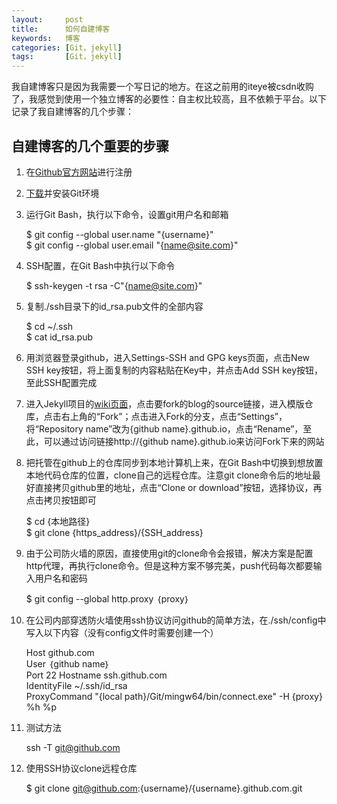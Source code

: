 ```yaml
---
layout:     post
title:      如何自建博客
keywords:   博客
categories: [Git，jekyll]
tags:	    [Git，jekyll]
---
```


我自建博客只是因为我需要一个写日记的地方。在这之前用的iteye被csdn收购了，我感觉到使用一个独立博客的必要性：自主权比较高，且不依赖于平台。以下记录了我自建博客的几个步骤：


## 自建博客的几个重要的步骤 


1. 在[Github官方网站](https://github.com/)进行注册 

2. [下载](https://git-for-windows.github.io/)并安装Git环境
3. 运行Git Bash，执行以下命令，设置git用户名和邮箱

	$ git config --global user.name "{username}"  
	$ git config --global user.email "{name@site.com}"
4. SSH配置，在Git Bash中执行以下命令

	$ ssh-keygen -t rsa -C"{name@site.com}"
5. 复制./ssh目录下的id_rsa.pub文件的全部内容

	$ cd ~/.ssh  
	$ cat id_rsa.pub

6. 用浏览器登录github，进入Settings-SSH and GPG keys页面，点击New SSH key按钮，将上面复制的内容粘贴在Key中，并点击Add SSH key按钮，至此SSH配置完成
7.  进入Jekyll项目的[wiki页面](https://github.com/jekyll/jekyll/wiki/sites)，点击要fork的blog的source链接，进入模版仓库，点击右上角的“Fork”；点击进入Fork的分支，点击“Settings”，将“Repository name”改为{github name}.github.io，点击“Rename”，至此，可以通过访问链接http://{github name}.github.io来访问Fork下来的网站

8.  把托管在github上的仓库同步到本地计算机上来，在Git Bash中切换到想放置本地代码仓库的位置，clone自己的远程仓库。注意git clone命令后的地址最好直接拷贝github里的地址，点击“Clone or download”按钮，选择协议，再点击拷贝按钮即可

	$ cd {本地路径}  
	$ git clone {https_address}/{SSH_address}
9. 由于公司防火墙的原因，直接使用git的clone命令会报错，解决方案是配置http代理，再执行clone命令。但是这种方案不够完美，push代码每次都要输入用户名和密码

	$ git config --global http.proxy ｛proxy｝
10. 在公司内部穿透防火墙使用ssh协议访问github的简单方法，在./ssh/config中写入以下内容（没有config文件时需要创建一个）

	Host github.com  
	User ｛github name｝  
	Port 22 
	Hostname ssh.github.com  
	IdentityFile ~/.ssh/id_rsa  
	ProxyCommand "{local path}/Git/mingw64/bin/connect.exe" -H {proxy} %h %p
11. 测试方法

	ssh -T git@github.com
12. 使用SSH协议clone远程仓库

	$ git clone git@github.com:{username}/{username}.github.com.git

